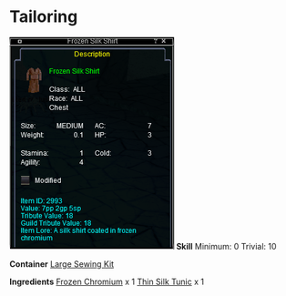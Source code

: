 <!-- TITLE: Frozen Silk Shirt -->
<!-- SUBTITLE: Made of spider silk soaked in chromium -->
# Tailoring
![Frozen Silk Shirt](/uploads/tailoring/frozen-silk-shirt.png "Frozen Silk Shirt")
**Skill**
Minimum: 0
Trivial: 10

**Container**
[Large Sewing Kit](large-sewing-kit)

**Ingredients**
[Frozen Chromium](frozen-chromium) x 1
[Thin Silk Tunic](thin-silk-tunic) x 1